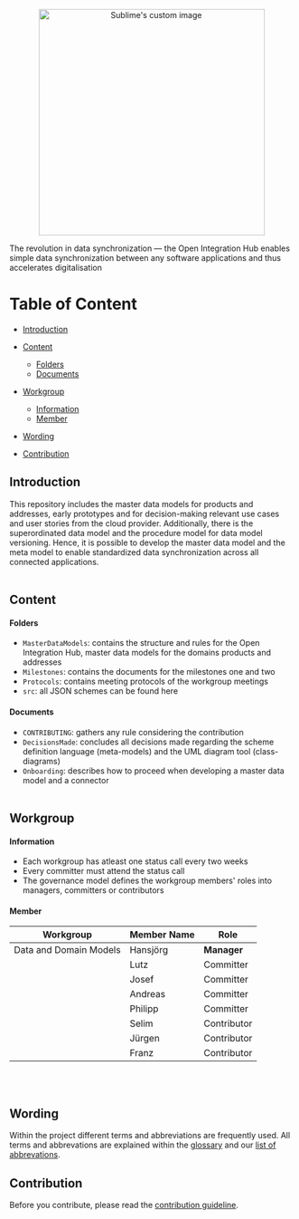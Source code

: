 <p align="center">
  <img src="https://github.com/openintegrationhub/Data-and-Domain-Models/blob/master/Assets/medium-oih-einzeilig-zentriert.jpg" alt="Sublime's custom image" width="400"/>
</p>

The revolution in data synchronization — the Open Integration Hub enables simple data synchronization between any software applications and thus accelerates digitalisation 


# Table of Content
- [Introduction](#introduction)

- [Content](#content)

  - [Folders](#folders)
  - [Documents](#documents)

- [Workgroup](#workgroup)

  - [Information](#information)
  - [Member](#member)

- [Wording](#wording)

- [Contribution](#contribution)


## Introduction

This repository includes the master data models for products and addresses, early prototypes and for decision-making relevant use cases and user stories from the cloud provider. Additionally, there is the superordinated data model and the procedure model for data model versioning. Hence, it is possible to develop the master data model and the meta model to enable standardized data synchronization across all connected applications.
<br><br>

## Content
#### Folders

- `MasterDataModels`: contains the structure and rules for the Open Integration Hub, master data models for the domains products and addresses
- `Milestones`: contains the documents for the milestones one and two
- `Protocols`: contains meeting protocols of the workgroup meetings
- `src`: all JSON schemes can be found here


#### Documents

- `CONTRIBUTING`: gathers any rule considering the contribution
- `DecisionsMade`: concludes all decisions made regarding the scheme definition language (meta-models) and the UML diagram tool (class-diagrams)
- `Onboarding`: describes how to proceed when developing a master data model and a connector
<br><br>

## Workgroup
#### Information
- Each workgroup has atleast one status call every two weeks
- Every committer must attend the status call
- The governance model defines the workgroup members' roles into managers, committers or contributors


#### Member

| Workgroup  | Member Name | Role |
| ------------- | ------------- | ------------- |
| Data and Domain Models  | Hansjörg  | **Manager**  |
|  | Lutz  | Committer  |
|  | Josef  | Committer  |
|  | Andreas  | Committer  |
|  | Philipp  | Committer  |
|  | Selim  | Contributor  |
|  | Jürgen  | Contributor  |
|  | Franz  | Contributor  |

<br><br>

## Wording

Within the project different terms and abbreviations are frequently used. All terms and abbrevations are explained within the [glossary](https://github.com/openintegrationhub/Connectors/wiki/Glossary) and our [list of abbrevations](https://github.com/openintegrationhub/Connectors/wiki/Abbreviations).


## Contribution

Before you contribute, please read the [contribution guideline](https://github.com/openintegrationhub/data-and-domain-models/blob/master/CONTRIBUTING.md).
